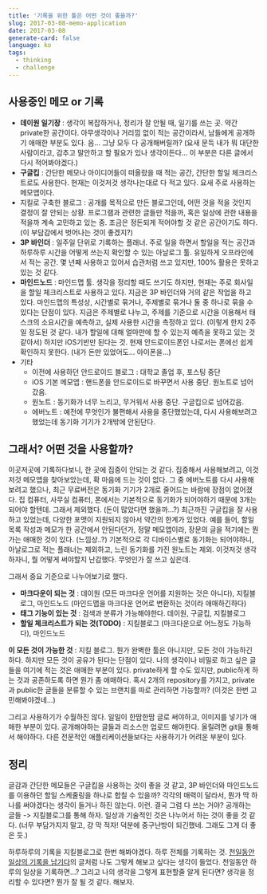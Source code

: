 ```yaml
---
title: '기록을 위한 툴은 어떤 것이 좋을까?'
slug: 2017-03-08-memo-application
date: 2017-03-08
generate-card: false
language: ko
tags:
  - thinking
  - challenge
---
```


## 사용중인 메모 or 기록

- **데이원 일기장** : 생각이 복잡하거나, 정리가 잘 안될 때, 일기를 쓰는 곳. 약간 private한 공간이다. 아무생각이나 거리낌 없이 적는 공간이라서, 남들에게 공개하기 애매한 부분도 있다. 음... 그냥 모두 다 공개해버릴까? (요새 문득 내가 뭐 대단한 사람이라고, 감추고 말안하고 할 필요가 있나 생각이든다... 이 부분은 다른 글에서 다시 적어봐야겠다.)
- **구글킵** : 간단한 메모나 아이디어들이 떠올랐을 때 적는 공간, 간단한 할일 체크리스트로도 사용한다. 현재는 이것저것 생각나는대로 다 적고 있다. 요새 주로 사용하는 메모앱이다.
- 지킬로 구축한 블로그 : 공개를 목적으로 만든 블로그인데, 어떤 것을 적을 것인지 결정이 잘 안되는 상황. 프로그램과 관련한 글들만 적을까, 혹은 일상에 관한 내용을 적을까 계속 고민하고 있는 중. 조금은 정돈되게 적어야할 것 같은 공간이기도 하다. (이 부담감에서 벗어나는 것이 좋겠지?)
- **3P 바인더** : 일주일 단위로 기록하는 플래너. 주로 일을 하면서 할일을 적는 공간과 하루하루 시간을 어떻게 쓰는지 확인할 수 있는 아날로그 툴. 유일하게 오프라인에서 적는 공간. 몇 년째 사용하고 있어서 습관처럼 쓰고 있지만, 100% 활용은 못하고 있는 것 같다.
- **마인드노드** : 마인드맵 툴. 생각을 정리할 때도 쓰기도 하지만, 현재는 주로 회사일을 할일 체크리스트로 사용하고 있다. 지금은 3P 바인더와 거의 같은 작업을 하고 있다. 마인드맵의 특성상, 시간별로 묶거나, 주제별로 묶거나 둘 중 하나로 묶을 수 있다는 단점이 있다. 지금은 주제별로 나누고, 주제를 기준으로 시간을 이용해서 태스크의 소요시간을 예측하고, 실제 사용한 시간을 측정하고 있다. (이렇게 한지 2주일 정도된 것 같다. 내가 할일에 대해 얼마만에 할 수 있는지 예측을 못하고 있는 것 같아서) 하지만 iOS기반만 된다는 것. 현재 안드로이드폰인 나로서는 폰에선 쉽게 확인하지 못한다. (내가 돈만 있었어도... 아이폰을...)
- 기타
  - 이전에 사용하던 안드로이드 블로그 : 대학교 졸업 후, 포스팅 중단
  - iOS 기본 메모앱 : 핸드폰을 안드로이드로 바꾸면서 사용 중단. 원노트로 넘어갔음.
  - 원노트 : 동기화가 너무 느리고, 무거워서 사용 중단. 구글킵으로 넘어갔음.
  - 에버노트 : 예전에 무엇인가 불편해서 사용을 중단했었는데, 다시 사용해보려고 했었는데 동기화 기기가 2개밖에 안된단다.

## 그래서? 어떤 것을 사용할까?

이곳저곳에 기록하다보니, 한 곳에 집중이 안되는 것 같다. 집중해서 사용해보려고, 이것저것 메모앱을 찾아보았는데, 확 마음에 드는 것이 없다. 그 중 에버노트를 다시 사용해보려고 했으나, 최근 무료버전은 동기화 기기가 2개로 줄어드는 바람에 장점이 없어졌다. 집 컴퓨터, 사무실 컴퓨터, 폰에서는 기본적으로 동기화가 되어야하기 때문에 3개는 되어야 할텐데. 그래서 제외했다. (돈이 많았다면 했을까...?) 최근까진 구글킵을 잘 사용하고 있었는데, 다양한 포맷이 지원되지 않아서 약간의 한계가 있었다. 예를 들어, 할일 목록 작성과 메모가 한 공간에서 안된다던가, 정말 메모앱이라, 장문의 글을 적기에는 뭔가는 애매한 것이 있다. (느낌상..?)
기본적으로 각 디바이스별로 동기화는 되어야하니, 아날로그로 적는 플래너는 제외하고, 느린 동기화를 가진 원노트는 제외. 이것저것 생각하자니, 뭘 어떻게 써야할지 난감했다. 무엇인가 잘 쓰고 싶은데.

그래서 중요 기준으로 나누어보기로 했다.

- **마크다운이 되는 것** : 데이원 (모든 마크다운 언어를 지원하는 것은 아니다), 지킬블로그, 마인드노드 (마인드맵을 마크다운 언어로 변환하는 것이라 애매하긴하다)
- **태그 기능이 있는 것** : 검색과 분류가 가능해야한다. 데이원, 구글킵, 지킬블로그
- **할일 체크리스트가 되는 것(TODO)** : 지킬블로그 (마크다운으로 어느정도 가능하다), 마인드노드

**이 모든 것이 가능한 것** : 지킬 블로그. 뭔가 완벽한 툴은 아니지만, 모든 것이 가능하긴 하다. 하지만 모든 것이 공유가 된다는 단점이 있다. 나의 생각이나 비밀로 하고 싶은 글들을 여기에 적는 것은 애매한 부분이 있다. private하게 할 수도 있지만, public하게 하는 것과 공존하도록 하면 뭔가 좀 애매하다. 혹시 2개의 repository를 가지고, private과 public한 글들을 분류할 수 있는 브랜치를 따로 관리하면 가능할까? (이것은 한번 고민해봐야겠네...)

그리고 사용하기가 수월하진 않다. 일일이 한땀한땀 글로 써야하고, 이미지를 넣기가 애매한 부분이 있다. 공개해야하는 글들과 리소스만 업로드 해야한다. 올릴려면 git을 통해서 해야하다. 다른 전문적인 애플리케이션들보다는 사용하기가 어려운 부분이 있다.

## 정리

글감과 간단한 메모들은 구글킵을 사용하는 것이 좋을 것 같고,
3P 바인더와 마인드노드를 이용하던 할일 스케줄링을 하나로 합칠 수 있을까? 각각의 매력이 달라서, 뭔가 딱 하나를 써야겠다는 생각이 들거나 하진 않는다. 이런. 결국 그럼 다 쓰는 거야?
공개하는 글들 -> 지킬블로그를 통해 하자. 일상과 기술적인 것은 나누어서 하는 것이 좋을 것 같다. (너무 부담가지지 말고, 걍 막 적자! 덕분에 중구난방이 되긴했네. 그래도 그게 더 좋은 듯.)

하루하루의 기록을 지킬블로그로 한번 해봐야겠다. 하루 전체를 기록하는 것.
[천일동안 일상의 기록을 남기다](http://www.doertalk.org/618)의 글처럼 나도 그렇게 해보고 싶다는 생각이 들었다. 천일동안 하루의 일상을 기록하면...? 그리고 나의 생각을 그렇게 표현할줄 알게 된다면? 생각을 정리할 수 있다면? 뭔가 잘 될 것 같다. 해보자.
